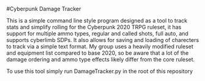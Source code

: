 #Cyberpunk Damage Tracker

This is a simple command line style program designed as a tool to track stats and simplify rolling for the Cyberpunk 2020 TRPG ruleset, it has support for multiple ammo types, regular and called shots, full auto, and supports cyberlimb SDPs. It also allows for saving and loading of charecters to track via a simple text format. My group uses a heavily modified ruleset and equipment list compared to base 2020, so be aware that a lot of the damage ordering and ammo type effects likely differ from the core ruleset.

To use this tool simply run DamageTracker.py in the root of this repository
